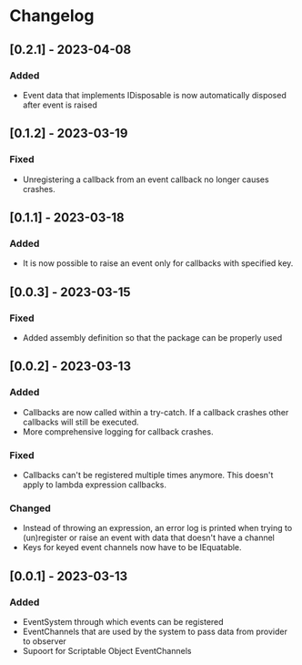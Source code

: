 # Changelog

## [0.2.1] - 2023-04-08

### Added
- Event data that implements IDisposable is now automatically disposed after event is raised

## [0.1.2] - 2023-03-19

### Fixed
- Unregistering a callback from an event callback no longer causes crashes.

## [0.1.1] - 2023-03-18

### Added
- It is now possible to raise an event only for callbacks with specified key.

## [0.0.3] - 2023-03-15

### Fixed
- Added assembly definition so that the package can be properly used

## [0.0.2] - 2023-03-13

### Added
- Callbacks are now called within a try-catch. If a callback crashes other callbacks will still be executed.
- More comprehensive logging for callback crashes.

### Fixed
- Callbacks can't be registered multiple times anymore. This doesn't apply to lambda expression callbacks.

### Changed
- Instead of throwing an expression, an error log is printed when trying to (un)register or raise an event with data that doesn't have a channel
- Keys for keyed event channels now have to be IEquatable.

## [0.0.1] - 2023-03-13

### Added
- EventSystem through which events can be registered
- EventChannels that are used by the system to pass data from provider to observer
- Supoort for Scriptable Object EventChannels